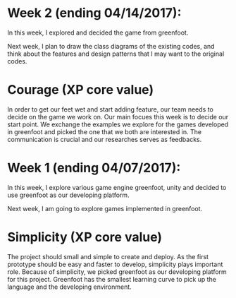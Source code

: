 # Week 2 (ending 04/14/2017):
  
In this week, I explored and  decided the game from greenfoot.

Next week, I plan to draw the class diagrams of the existing codes, and think about the features and design patterns that I may want to the original codes.

# Courage (XP core value)

In order to get our feet wet and start adding feature, our team needs to decide on the game we work on. Our main focues this week is to decide our start point. We exchange the examples we explore for the games developed in greenfoot and picked the one that we both are interested in. The communication is crucial and our researches serves as feedbacks.   

# Week 1 (ending 04/07/2017):

In this week, I explore various game engine greenfoot, unity and decided to use greenfoot as our developing platform. 

Next week, I am going to explore games implemented in greenfoot. 

# Simplicity (XP core value)

The project should small and simple to create and deploy.
As the first prototype should be easy and faster to develop, simplicity plays important role. Because of simplicity, we picked greenfoot as our developing platform for this project. Greenfoot has the smallest learning curve to pick up the language and the developing environment. 
